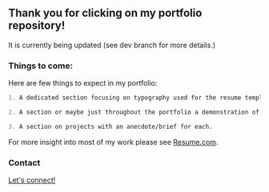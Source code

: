## Thank you for clicking on my portfolio repository!

It is currently being updated (see dev branch for more details.)

### Things to come:

Here are few things to expect in my portfolio:

```markdown
1. A dedicated section focusing on typography used for the resume templates I created during my internship.

2. A section or maybe just throughout the portfolio a demonstration of select animation created with css and javascript.

3. A section on projects with an anecdote/brief for each.
```

For more insight into most of my work please see [Resume.com](https://www.resume.com).

### Contact
[Let's connect!](https://www.linkedin.com/in/2marylee)
